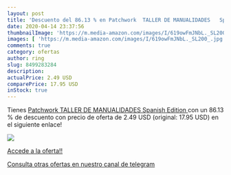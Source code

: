 ```yaml
---
layout: post
title: 'Descuento del 86.13 % en Patchwork  TALLER DE MANUALIDADES   Span'
date: 2020-04-14 23:37:56
thumbnailImage: 'https://m.media-amazon.com/images/I/619owFmJNbL._SL200_.jpg'
images: [ 'https://m.media-amazon.com/images/I/619owFmJNbL._SL200_.jpg' ]
comments: true
category: ofertas
author: ring
slug: 8499283284
description:
actualPrice: 2.49 USD
comparePrice: 17.95 USD
inStock: true
---
```


Tienes [Patchwork  TALLER DE MANUALIDADES   Spanish Edition ](https://www.amazon.com/dp/8499283284/?tag=redken08-20) con un 86.13 % de descuento con precio de oferta de 2.49 USD (original: 17.95 USD) en el siguiente enlace!

[![](https://m.media-amazon.com/images/I/619owFmJNbL._SL200_.jpg)](https://www.amazon.com/dp/8499283284/?tag=redken08-20)

[Accede a la oferta!!](https://www.amazon.com/dp/8499283284/?tag=redken08-20)

[Consulta otras ofertas en nuestro canal de telegram](https://t.me/s/ofertas25)
